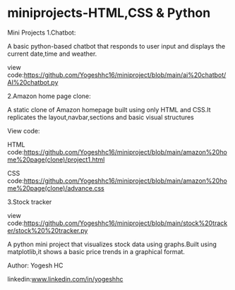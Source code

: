 # miniprojects-HTML,CSS & Python

Mini Projects
1.Chatbot:

A basic python-based chatbot that responds to user input and displays the current date,time and weather.

view code:https://github.com/Yogeshhc16/miniproject/blob/main/ai%20chatbot/AI%20chatbot.py

2.Amazon home page clone:

A static clone of Amazon homepage built using only HTML and CSS.It replicates the layout,navbar,sections and basic visual structures

View code:

HTML code:https://github.com/Yogeshhc16/miniproject/blob/main/amazon%20home%20page(clone)/project1.html

CSS code:https://github.com/Yogeshhc16/miniproject/blob/main/amazon%20home%20page(clone)/advance.css

3.Stock tracker

view code:https://github.com/Yogeshhc16/miniproject/blob/main/stock%20tracker/stock%20%20tracker.py

A python mini project that visualizes stock data using graphs.Built using matplotlib,it shows a basic price trends in a graphical format.






Author:
Yogesh HC

linkedin:www.linkedin.com/in/yogeshhc 














